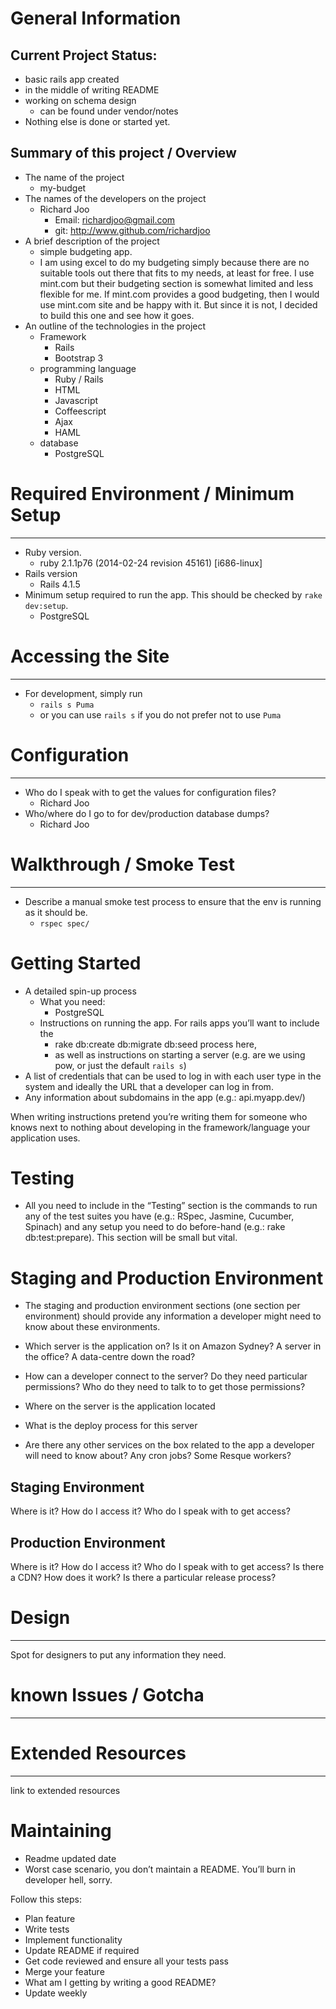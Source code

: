 # General Information
## Current Project Status:
  * basic rails app created
  * in the middle of writing README
  * working on schema design
    - can be found under vendor/notes
  * Nothing else is done or started yet.

## Summary of this project / Overview
  * The name of the project
    - my-budget
  * The names of the developers on the project
    - Richard Joo
      + Email: richardjoo@gmail.com
      + git: http://www.github.com/richardjoo
  * A brief description of the project
    - simple budgeting app.
    - I am using excel to do my budgeting simply because there are no suitable tools out there that fits to my needs, at least for free.  I use mint.com but their budgeting section is somewhat limited and less flexible for me.  If mint.com provides a good budgeting, then I would use mint.com site and be happy with it.  But since it is not, I decided to build this one and see how it goes.
  * An outline of the technologies in the project
    - Framework
      + Rails
      + Bootstrap 3
    - programming language
      + Ruby / Rails
      + HTML
      + Javascript
      + Coffeescript
      + Ajax
      + HAML
    - database
      + PostgreSQL

# Required Environment / Minimum Setup
----------------------------------------------
  * Ruby version.
    * ruby 2.1.1p76 (2014-02-24 revision 45161) [i686-linux]
  * Rails version
    * Rails 4.1.5
  * Minimum setup required to run the app. This should be checked by `rake dev:setup`.
    * PostgreSQL


# Accessing the Site
----------------------------------------------
  * For development, simply run
    - `rails s Puma`
    - or you can use `rails s` if you do not prefer not to use `Puma`


# Configuration
----------------------------------------------
  * Who do I speak with to get the values for configuration files?
    - Richard Joo
  * Who/where do I go to for dev/production database dumps?
    - Richard Joo


# Walkthrough / Smoke Test
----------------------------------------------
  * Describe a manual smoke test process to ensure that the env is running as it should be.
    - `rspec spec/`


# Getting Started
  * A detailed spin-up process
    - What you need:
      + PostgreSQL
    - Instructions on running the app. For rails apps you’ll want to include the
      + rake db:create db:migrate db:seed process here,
      + as well as instructions on starting a server (e.g. are we using pow, or just the default `rails s`)
  * A list of credentials that can be used to log in with each user type in the system and ideally the URL that a developer can log in from.
  * Any information about subdomains in the app (e.g.: api.myapp.dev/)

  When writing instructions pretend you’re writing them for someone who knows next to nothing about developing in the framework/language your application uses.


# Testing
  * All you need to include in the “Testing” section is the commands to run any of the test suites you have (e.g.: RSpec, Jasmine, Cucumber, Spinach) and any setup you need to do before-hand (e.g.: rake db:test:prepare). This section will be small but vital.

# Staging and Production Environment
  * The staging and production environment sections (one section per environment) should provide any information a developer might need to know about these environments.

  * Which server is the application on? Is it on Amazon Sydney? A server in the office? A data-centre down the road?
  * How can a developer connect to the server? Do they need particular permissions? Who do they need to talk to to get those permissions?
  * Where on the server is the application located
  * What is the deploy process for this server
  * Are there any other services on the box related to the app a developer will need to know about? Any cron jobs? Some Resque workers?

  Staging Environment
  ----------------------------------------------

  Where is it?
  How do I access it?
  Who do I speak with to get access?


  Production Environment
  ----------------------------------------------

  Where is it?
  How do I access it?
  Who do I speak with to get access?
  Is there a CDN? How does it work?
  Is there a particular release process?


# Design
----------------------------------------------

Spot for designers to put any information they need.


# known Issues / Gotcha
----------------------------------------------



# Extended Resources
----------------------------------------------

link to extended resources


# Maintaining
  * Readme updated date
  * Worst case scenario, you don’t maintain a README. You’ll burn in developer hell, sorry.

  Follow this steps:
  * Plan feature
  * Write tests
  * Implement functionality
  * Update README if required
  * Get code reviewed and ensure all your tests pass
  * Merge your feature
  * What am I getting by writing a good README?
  * Update weekly